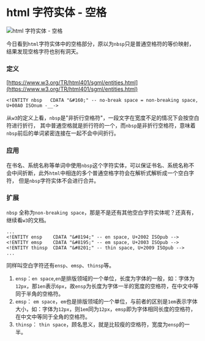 # html 字符实体 - 空格

![html 字符实体 - 空格](https://z.wiki/images/20220522/3e47dfea08b7490c868ae5624735ee49.jpg?x-oss-process=image/resize,w_800/quality,q_80)

今日看到`html`字符实体中的空格部分，原以为`nbsp`只是普通空格符的等价映射，结果发现空格字符也别有洞天。

### 定义

[https://www.w3.org/TR/html401/sgml/entities.html](https://www.w3.org/TR/html401/sgml/entities.html)

```text
<!ENTITY nbsp   CDATA "&#160;" -- no-break space = non-breaking space, U+00A0 ISOnum -__->
```

从`w3`的定义上看，`nbsp`是"非折行空格符"，一段文字在宽度不足的情况下会按空白符进行折行，
其中普通空格就是折行符的一个，而`nbsp`是非折行空格符，意味着`nbsp`前后的单词紧密连接在一起不会中间折行。

### 应用

在书名、系统名称等单词中使用`nbsp`这个字符实体，可以保证书名、系统名称不会中间折断，此外`html`中相连的多个普通空格字符会在解析式解析成一个空白字符，
但是`nbsp`字符实体不会进行合并。

### 扩展

`nbsp` 全称为`non-breaking space`，那是不是还有其他空白字符实体呢？还真有，继续看`w3`的文档。

```text
...
<!ENTITY ensp    CDATA "&#8194;" -- en space, U+2002 ISOpub -->
<!ENTITY emsp    CDATA "&#8195;" -- em space, U+2003 ISOpub -->
<!ENTITY thinsp  CDATA "&#8201;" -- thin space, U+2009 ISOpub -->
...
```

同样叫空白字符还有`ensp`、`emsp`、`thinsp`等。

1. `ensp`：`en space`,`en`是排版领域的一个单位，长度为字体的一般，如：字体为`12px`，那`1en`表示`6px`，故`ensp`为长度为字体一半的宽度的空格符，在中文中等同于半角的空格符。
2. `emsp`： `em space`，`em`也是排版领域的一个单位，与前者的区别是`1em`表示字体大小，如：字体为`12px`，则`1em`同为`12px`，`emsp`即为字体相同长度的空格符，在中文中等同于全角的空格符。
3. `thinsp`： `thin space`，顾名思义，就是比较瘦的空格符，宽度为`ensp`的一半。


